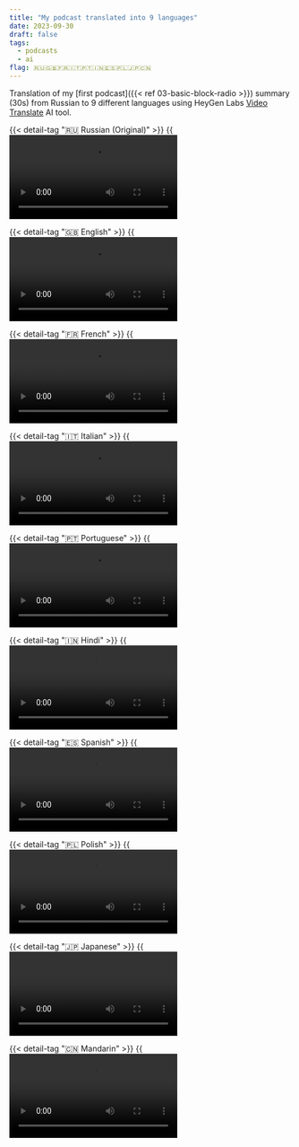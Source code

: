 ```yaml
---
title: "My podcast translated into 9 languages"
date: 2023-09-30
draft: false
tags:
  - podcasts
  - ai
flag: 🇷🇺🇬🇧🇫🇷🇮🇹🇵🇹🇮🇳🇪🇸🇵🇱🇯🇵🇨🇳
---
```


Translation of my [first podcast]({{< ref 03-basic-block-radio >}}) summary (30s) from Russian to 9 different languages using HeyGen Labs [Video Translate](https://labs.heygen.com/video-translate) AI tool. 

<!--more-->

{{< detail-tag "🇷🇺 Russian (Original)" >}}
  {{<video src="videos/bb-132-intro-russian">}}
{{< /detail-tag >}}

{{< detail-tag "🇬🇧 English" >}}
  {{<video src="videos/bb-132-intro-english">}}
{{< /detail-tag >}}

{{< detail-tag "🇫🇷 French" >}}
  {{<video src="videos/bb-132-intro-french">}}
{{< /detail-tag >}}

{{< detail-tag "🇮🇹 Italian" >}}
  {{<video src="videos/bb-132-intro-italian">}}
{{< /detail-tag >}}

{{< detail-tag "🇵🇹 Portuguese" >}}
  {{<video src="videos/bb-132-intro-portuguese">}}
{{< /detail-tag >}}

{{< detail-tag "🇮🇳 Hindi" >}}
  {{<video src="videos/bb-132-intro-hindi">}}
{{< /detail-tag >}}

{{< detail-tag "🇪🇸 Spanish" >}}
  {{<video src="videos/bb-132-intro-spanish">}}
{{< /detail-tag >}}

{{< detail-tag "🇵🇱 Polish" >}}
  {{<video src="videos/bb-132-intro-polish">}}
{{< /detail-tag >}}

{{< detail-tag "🇯🇵 Japanese" >}}
  {{<video src="videos/bb-132-intro-japanese">}}
{{< /detail-tag >}}

{{< detail-tag "🇨🇳 Mandarin" >}}
  {{<video src="videos/bb-132-intro-mandarin">}}
{{< /detail-tag >}}
